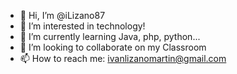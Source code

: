 - 👋 Hi, I’m @iLizano87
- 👀 I’m interested in technology!
- 🌱 I’m currently learning Java, php, python...
- 💞️ I’m looking to collaborate on my Classroom
- 📫 How to reach me: ivanlizanomartin@gmail.com 


<!---
May the force be with you
--->
